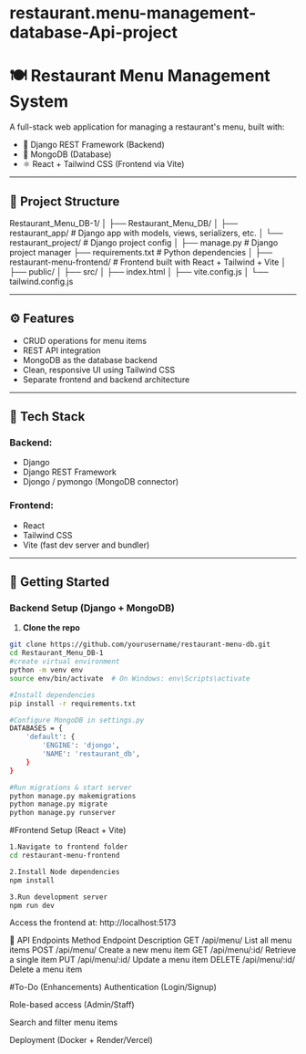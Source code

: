 # restaurant.menu-management-database-Api-project

# 🍽️ Restaurant Menu Management System

A full-stack web application for managing a restaurant's menu, built with:
- 🐍 Django REST Framework (Backend)
- 🍃 MongoDB (Database)
- ⚛️ React + Tailwind CSS (Frontend via Vite)

---

## 📂 Project Structure

Restaurant_Menu_DB-1/
│
├── Restaurant_Menu_DB/
│ ├── restaurant_app/ # Django app with models, views, serializers, etc.
│ └── restaurant_project/ # Django project config
│
├── manage.py # Django project manager
├── requirements.txt # Python dependencies
│
├── restaurant-menu-frontend/ # Frontend built with React + Tailwind + Vite
│ ├── public/
│ ├── src/
│ ├── index.html
│ ├── vite.config.js
│ └── tailwind.config.js



---

## ⚙️ Features

- CRUD operations for menu items
- REST API integration
- MongoDB as the database backend
- Clean, responsive UI using Tailwind CSS
- Separate frontend and backend architecture

---

## 🔧 Tech Stack

### Backend:
- Django
- Django REST Framework
- Djongo / pymongo (MongoDB connector)

### Frontend:
- React
- Tailwind CSS
- Vite (fast dev server and bundler)

---

## 🚀 Getting Started

### Backend Setup (Django + MongoDB)

1. **Clone the repo**

```bash
git clone https://github.com/yourusername/restaurant-menu-db.git
cd Restaurant_Menu_DB-1
#create virtual environment
python -m venv env
source env/bin/activate  # On Windows: env\Scripts\activate

#Install dependencies
pip install -r requirements.txt

#Configure MongoDB in settings.py
DATABASES = {
    'default': {
        'ENGINE': 'djongo',
        'NAME': 'restaurant_db',
    }
}

#Run migrations & start server
python manage.py makemigrations
python manage.py migrate
python manage.py runserver

```

#Frontend Setup (React + Vite)



```bash
1.Navigate to frontend folder
cd restaurant-menu-frontend

2.Install Node dependencies
npm install

3.Run development server
npm run dev
```
Access the frontend at: http://localhost:5173

📡 API Endpoints
Method	Endpoint	Description
GET	/api/menu/	List all menu items
POST	/api/menu/	Create a new menu item
GET	/api/menu/:id/	Retrieve a single item
PUT	/api/menu/:id/	Update a menu item
DELETE	/api/menu/:id/	Delete a menu item

#To-Do (Enhancements)
Authentication (Login/Signup)

Role-based access (Admin/Staff)

Search and filter menu items

Deployment (Docker + Render/Vercel)



